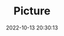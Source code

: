 ---
weight: 1
images:
- /images/edited/266.jpeg
title: Picture
date: 2022-10-13 20:30:13
tags: [luminar neo,work,FE 28-70mm F3.5-5.6 OSS,ILCE-7M3,28.0,dog,kite]
---